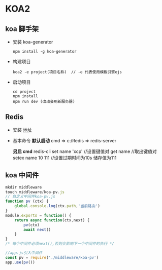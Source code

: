 # KOA2

## koa 脚手架

- 安装 koa-generator
  ```
  npm install -g koa-generator
  ```
- 构建项目
  ```
  koa2 -e project(项目名称)  // -e 代表使用模板引擎ejs
  ```
- 启动项目
  ```
  cd project
  npm install
  npm run dev (改动会刷新服务器)
  ```

## Redis

- 安装 [地址](https://www.runoob.com/redis/redis-install.html)
- 基本命令
  **默认启动**
  cmd => c:/Redis => redis-server

  **另启 cmd**
  redis-cli
  set name 'xcp' //设置键值对
  get name //取出键值对
  setex name 10 111 //设置过期时间为10s 储存值为111
## koa 中间件

```javascript
mkdir middleware
touch middleware/koa-pv.js
// 自定义中间件koa-pv.js
function pv (ctx) {
    global.console.log(ctx.path,'当前路由')
}
module.exports = function() {
    return async function(ctx,next) {
        pv(ctx)
        await next()
    }
}
/* 每个中间件必须next(),否则会影响下一个中间件的执行 */

//app.js引入中间件
const pv = require('./middleware/koa-pv')
app.use(pv())
```
